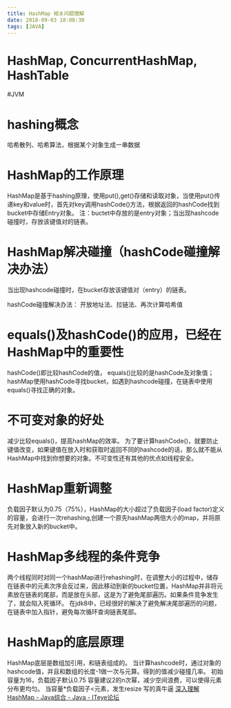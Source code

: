 ```yaml
---
title: HashMap 相关问题理解
date: 2018-09-03 18:08:30
tags: [JAVA]
---
```

# HashMap, ConcurrentHashMap, HashTable
#JVM
# hashing概念
哈希散列、哈希算法，根据某个对象生成一串数据

# HashMap的工作原理
HashMap是基于hashing原理，使用put(),get()存储和读取对象，当使用put()传递key和value时，首先对key调用hashCode()方法，根据返回的hashCode找到bucket中存储Entry对象。
注：buctet中存放的是entry对象；当出现hashcode碰撞时，存放该键值对的链表。

# HashMap解决碰撞（hashCode碰撞解决办法）
当出现hashcode碰撞时，在bucket存放该键值对（entry）的链表。

hashCode碰撞解决办法：
开放地址法、拉链法、再次计算哈希值

# equals()及hashCode()的应用，已经在HashMap中的重要性
hashCode()即比较hashCode的值， equals()比较的是hashCode及对象值；
hashMap使用hashCode寻找bucket，如遇到hashcode碰撞，在链表中使用equals()寻找正确的对象。

# 不可变对象的好处
减少比较equals()，提高hashMap的效率。
为了要计算hashCode()，就要防止键值改变，如果键值在放入时和获取时返回不同的hashcode的话，那么就不能从HashMap中找到你想要的对象。不可变性还有其他的优点如线程安全。

# HashMap重新调整
负载因子默认为0.75（75%），HashMap的大小超过了负载因子(load factor)定义的容量，会进行一次rehashing,创建一个原先hashMap两倍大小的map，并将原先对象放入新的bucket中。

# HashMap多线程的条件竞争
两个线程同时对同一个hashMap进行rehashing时，在调整大小的过程中，储存在链表中的元素次序会反过来，因此移动到新的bucket位置，HashMap并非将元素放在链表的尾部，而是放在头部，这是为了避免尾部遍历。如果条件竞争发生了，就会陷入死循环。
在jdk8中，已经很好的解决了避免解决尾部遍历的问题，在链表中加入指针，避免每次循环查询链表尾部。

# HashMap的底层原理
HashMap底层是数组加引用，和链表组成的。
当计算hashcode时，通过对象的hashcode值，并且和数组的长度-1做一次与元算。得到的值减少碰撞几率。
初始容量为16，负载因子默认0.75
容量建议2的n次幂，减少空间浪费，可以使得元素分布更均匀。
当容量*负载因子<元素，发生resize
写的真牛逼
[深入理解HashMap - Java综合 - Java - ITeye论坛](http://www.iteye.com/topic/539465)
